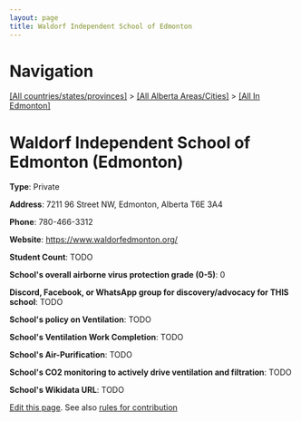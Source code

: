 ```yaml
---
layout: page
title: Waldorf Independent School of Edmonton
---
```

# Navigation

[[All countries/states/provinces]](../../..) > [[All Alberta Areas/Cities]](../..) > [[All In Edmonton]](..)

# Waldorf Independent School of Edmonton (Edmonton)

**Type**: Private

**Address**: 7211 96 Street NW, Edmonton, Alberta T6E 3A4

**Phone**: 780-466-3312

**Website**: <https://www.waldorfedmonton.org/>

**Student Count**: TODO

**School's overall airborne virus protection grade (0-5)**: 0

**Discord, Facebook, or WhatsApp group for discovery/advocacy for THIS school**: TODO

**School's policy on Ventilation**: TODO

**School's Ventilation Work Completion**: TODO

**School's Air-Purification**: TODO

**School's CO2 monitoring to actively drive ventilation and filtration**: TODO

**School's Wikidata URL**: TODO


[Edit this page](https://github.com/ventilate-schools/AB/edit/main/./Edmonton/Waldorf_Independent_School_of_Edmonton.md). See also [rules for contribution](../../../contribution-rules/)